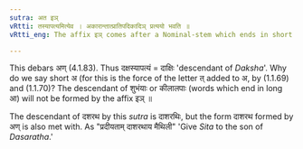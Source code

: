 ```yaml
---
sutra: अत इञ्
vRtti: तस्यापत्यमित्येव । अकारान्तात्प्रातिपदिकादिञ् प्रत्ययो भवति ॥
vRtti_eng: The affix इञ् comes after a Nominal-stem which ends in short अ, in denoting a descendant.

---
```

This debars अण् (4.1.83). Thus दक्षस्यापत्यं = दाक्षिः 'descendant of _Daksha_'. Why do we say short अ (for this is the force of the letter त् added to अ, by (1.1.69) and (1.1.70)? The descendant of शुभंयाः or कीलालपाः (words which end in long आ) will not be formed by the affix इञ् ॥

The descendant of दशरथ by this _sutra_ is दाशरथिः, but the form दाशरथ formed by अण् is also met with. As "प्रदीयताम् दाशरथाय मैथिली" 'Give _Sita_ to the son of _Dasaratha_.'